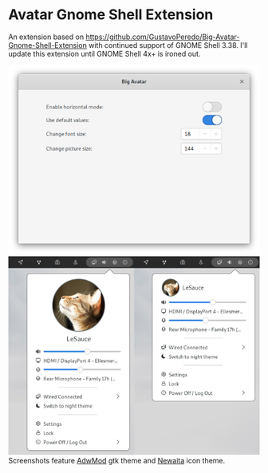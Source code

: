 # Avatar Gnome Shell Extension

An extension based on https://github.com/GustavoPeredo/Big-Avatar-Gnome-Shell-Extension with continued support of GNOME Shell 3.38.
I'll update this extension until GNOME Shell 4x+ is ironed out.

![tweaks image](settings-screenshot.png)
![screenshot](screenshot.png)
Screenshots feature [AdwMod](https://gitlab.com/hrdwrrsk/AdwMod-theme) gtk theme and [Newaita](https://github.com/SaucySauce/ctlos-newaita) icon theme.
